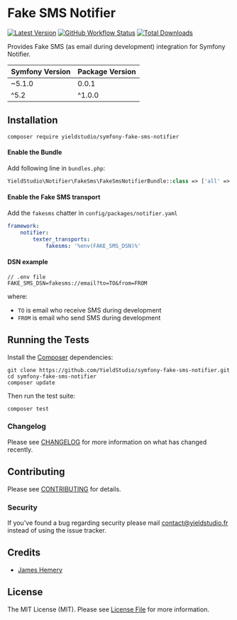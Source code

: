 Fake SMS Notifier
====================

[![Latest Version](https://img.shields.io/github/release/yieldstudio/symfony-fake-sms-notifier?style=flat-square)](https://github.com/yieldstudio/symfony-fake-sms-notifier/releases)
[![GitHub Workflow Status](https://img.shields.io/github/workflow/status/yieldstudio/symfony-fake-sms-notifier/tests?style=flat-square)](https://github.com/yieldstudio/symfony-fake-sms-notifier/actions/workflows/tests.yml)
[![Total Downloads](https://img.shields.io/packagist/dt/yieldstudio/symfony-fake-sms-notifier?style=flat-square)](https://packagist.org/packages/yieldstudio/symfony-fake-sms-notifier)

Provides Fake SMS (as email during development) integration for Symfony Notifier.

| Symfony Version | Package Version |
|-----------------|-----------------|
| ~5.1.0          | 0.0.1           |
| ^5.2            | ^1.0.0          |

Installation
-----------

```
composer require yieldstudio/symfony-fake-sms-notifier
```

#### Enable the Bundle

Add following line in `bundles.php`:

```php
YieldStudio\Notifier\FakeSms\FakeSmsNotifierBundle::class => ['all' => true],
```

#### Enable the Fake SMS transport
  
Add the `fakesms` chatter in `config/packages/notifier.yaml`

````yaml
framework:
    notifier:
        texter_transports:
            fakesms: '%env(FAKE_SMS_DSN)%'
````


#### DSN example

```
// .env file
FAKE_SMS_DSN=fakesms://email?to=TO&from=FROM
```

where:
 - `TO` is email who receive SMS during development
 - `FROM` is email who send SMS during development

Running the Tests
---------

Install the [Composer](http://getcomposer.org/) dependencies:

    git clone https://github.com/YieldStudio/symfony-fake-sms-notifier.git
    cd symfony-fake-sms-notifier
    composer update

Then run the test suite:

    composer test


### Changelog

Please see [CHANGELOG](CHANGELOG.md) for more information on what has changed recently.

## Contributing

Please see [CONTRIBUTING](CONTRIBUTING.md) for details.

### Security

If you've found a bug regarding security please mail [contact@yieldstudio.fr](mailto:contact@yieldstudio.fr) instead of using the issue tracker.

## Credits

- [James Hemery](https://github.com/jameshemery)

## License

The MIT License (MIT). Please see [License File](LICENSE.md) for more information.
